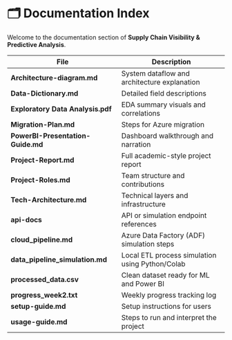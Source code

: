 # 🗂️ Documentation Index

Welcome to the documentation section of **Supply Chain Visibility & Predictive Analysis**.

| File | Description |
|------|--------------|
| **Architecture-diagram.md** | System dataflow and architecture explanation |
| **Data-Dictionary.md** | Detailed field descriptions |
| **Exploratory Data Analysis.pdf** | EDA summary visuals and correlations |
| **Migration-Plan.md** | Steps for Azure migration |
| **PowerBI-Presentation-Guide.md** | Dashboard walkthrough and narration |
| **Project-Report.md** | Full academic-style project report |
| **Project-Roles.md** | Team structure and contributions |
| **Tech-Architecture.md** | Technical layers and infrastructure |
| **api-docs** | API or simulation endpoint references |
| **cloud_pipeline.md** | Azure Data Factory (ADF) simulation steps |
| **data_pipeline_simulation.md** | Local ETL process simulation using Python/Colab |
| **processed_data.csv** | Clean dataset ready for ML and Power BI |
| **progress_week2.txt** | Weekly progress tracking log |
| **setup-guide.md** | Setup instructions for users |
| **usage-guide.md** | Steps to run and interpret the project |

